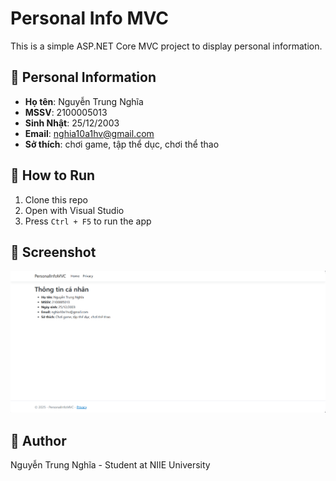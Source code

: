 # Personal Info MVC

This is a simple ASP.NET Core MVC project to display personal information.

## 👤 Personal Information
- **Họ tên**: Nguyễn Trung Nghĩa
- **MSSV**: 2100005013
- **Sinh Nhật**: 25/12/2003
- **Email**: nghia10a1hv@gmail.com
- **Sở thích**: chơi game, tập thể dục, chơi thể thao

## 🚀 How to Run
1. Clone this repo
2. Open with Visual Studio
3. Press `Ctrl + F5` to run the app

## 📸 Screenshot
![Screenshot](screenshot.png)

## 📌 Author
Nguyễn Trung Nghĩa - Student at NIIE University
